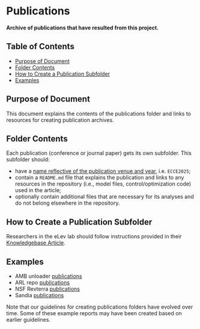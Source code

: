 # Publications <!-- omit from toc -->

**Archive of publications that have resulted from this project.**

## Table of Contents <!-- omit from toc -->

- [Purpose of Document](#purpose-of-document)
- [Folder Contents](#folder-contents)
- [How to Create a Publication Subfolder](#how-to-create-a-publication-subfolder)
- [Examples](#examples)

## Purpose of Document

This document explains the contents of the publications folder and links to resources for creating publication archives.

## Folder Contents

Each publication (conference or journal paper) gets its own subfolder. This subfolder should:

- have a [name reflective of the publication venue and year](https://github.com/Severson-Group/KnowledgeBase/blob/main/writing/archive-research-material.md#file-placement-and-naming-convention), i.e. `ECCE2025`;
- contain a `README.md` file that explains the publication and links to any resources in the repository (i.e., model files, control/optimization code) used in the article;
- optionally contain additional files that are necessary for its analyses and do not belong elsewhere in the repository.

## How to Create a Publication Subfolder

Researchers in the eLev lab should follow instructions provided in their [Knowledgebase Article](https://github.com/Severson-Group/KnowledgeBase/blob/main/writing/archive-research-material.md).

## Examples

- AMB unloader [publications](https://github.com/Severson-Group/amb_unloader/tree/main/publications)
- ARL repo [publications](https://github.com/Severson-Group/ARL-eturbo/tree/main/Publications)
- NSF Revterra [publications](https://github.com/Severson-Group/revterra-nsf-sttr/tree/main/Publications)
- Sandia [publications](https://github.com/Severson-Group/sandia_sco2/tree/main/Publications)

Note that our guidelines for creating publications folders have evolved over time. Some of these example reports may have been created based on earlier guidelines.

